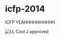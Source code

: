 # icfp-2014

ICFP YEAHHHHHHHHHH

![LL Cool J approved](http://media.giphy.com/media/10DDXIuJMGzqbC/giphy.gif)
